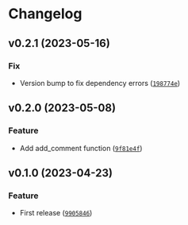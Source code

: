 # Changelog

<!--next-version-placeholder-->

## v0.2.1 (2023-05-16)
### Fix
* Version bump to fix dependency errors ([`198774e`](https://github.com/reapermc/lightning-rod/commit/198774e4a6001d07c3bd1f6ebf3c8186f1487969))

## v0.2.0 (2023-05-08)
### Feature
* Add add_comment function ([`9f81e4f`](https://github.com/reapermc/lightning-rod/commit/9f81e4f32ffe2999c56547e7d475fa17b0ce890c))

## v0.1.0 (2023-04-23)
### Feature
* First release ([`9905846`](https://github.com/reapermc/lightning-rod/commit/99058461c3c1adfc1429a41c4bf8672e9caedf2b))
